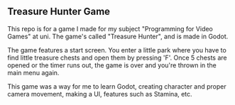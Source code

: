 ## Treasure Hunter Game

This repo is for a game I made for my subject "Programming for Video Games" at uni. The game's
called "Treasure Hunter", and is made in Godot.

The game features a start screen. You enter a little park where you have to find little
treasure chests and open them by pressing 'F'. Once 5 chests are opened or the timer runs out,
the game is over and you're thrown in the main menu again.

This game was a way for me to learn Godot, creating character and proper camera movement,
making a UI, features such as Stamina, etc.
